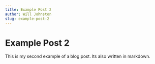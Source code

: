 ```yaml
---
title: Example Post 2
author: Will Johnston
slug: example-post-2
---
```


# Example Post 2

This is my second example of a blog post. Its also written in markdown.
